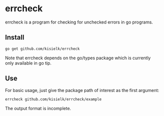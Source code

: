 errcheck
=========

errcheck is a program for checking for unchecked errors in go programs.

Install
-------

    go get github.com/kisielk/errcheck

Note that errcheck depends on the go/types package which is currently only available in go tip.

Use
---

For basic usage, just give the package path of interest as the first
argument:

    errcheck github.com/kisielk/errcheck/example

The output format is incomplete.
